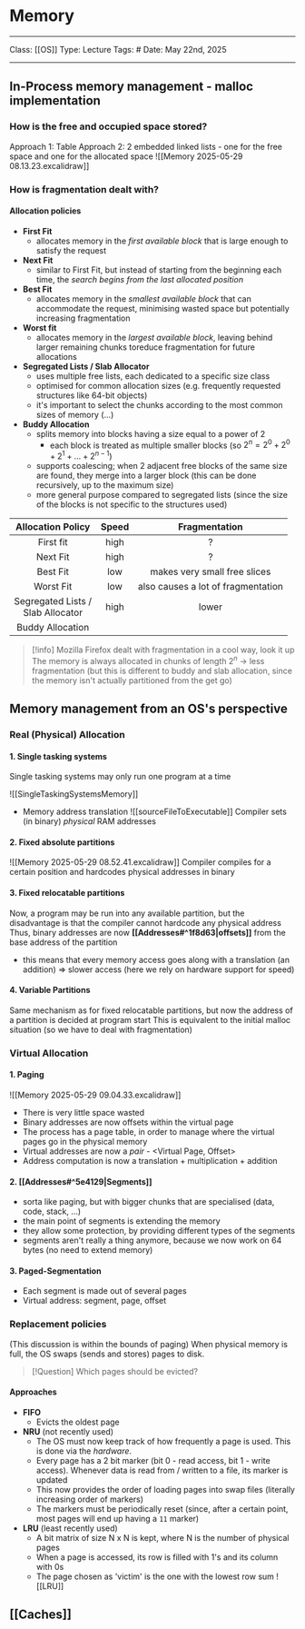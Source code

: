 # Memory
___
Class: [[OS]]
Type: Lecture
Tags: # 
Date: May 22nd, 2025
___
## In-Process memory management - malloc implementation
### How is the free and occupied space stored?
Approach 1: Table
Approach 2: 2 embedded linked lists - one for the free space and one for the allocated space
![[Memory 2025-05-29 08.13.23.excalidraw]]
### How is fragmentation dealt with?

#### Allocation policies
- **First Fit**
	- allocates memory in the *first available block* that is large enough to satisfy the request
- **Next Fit**
	- similar to First Fit, but instead of starting from the beginning each time, the *search begins from the last allocated position*
- **Best Fit**
	- allocates memory in the *smallest available block* that can accommodate the request, minimising wasted space but potentially increasing fragmentation
- **Worst fit**
	- allocates memory in the *largest available block*, leaving behind larger remaining chunks toreduce fragmentation for future allocations
- **Segregated Lists / Slab Allocator** 
	- uses multiple free lists, each dedicated to a specific size class
	- optimised for common allocation sizes (e.g. frequently requested structures like 64-bit objects)
	- it's important to select the chunks according to the most common sizes of memory (...)
- **Buddy Allocation**
	- splits memory into blocks having a size equal to a power of 2
		- each block is treated as multiple smaller blocks (so $2^n = 2^0 + 2^0 + 2^1 +...+2^{n-1}$)
	- supports coalescing; when 2 adjacent free blocks of the same size are found, they merge into a larger block (this can be done recursively, up to the maximum size)
	- more general purpose compared to segregated lists (since the size of the blocks is not specific to the structures used)

|          Allocation Policy           | Speed |           Fragmentation            |
| :----------------------------------: | :---: | :--------------------------------: |
|              First fit               | high  |                 ?                  |
|               Next Fit               | high  |                 ?                  |
|               Best Fit               |  low  |    makes very small free slices    |
|              Worst Fit               |  low  | also causes a lot of fragmentation |
| Segregated Lists /<br>Slab Allocator | high  |               lower                |
|           Buddy Allocation           |       |                                    |

>[!info]
>Mozilla Firefox dealt with fragmentation in a cool way, look it up 
>The memory is always allocated in chunks of length $2^n$ $\rightarrow$ less fragmentation (but this is different to buddy and slab allocation, since the memory isn't actually partitioned from the get go)

## Memory management from an OS's perspective
### Real (Physical) Allocation
#### 1. Single tasking systems 
Single tasking systems may only run one program at a time

![[SingleTaskingSystemsMemory]]

-  Memory address translation
![[sourceFileToExecutable]]
Compiler sets (in binary) *physical* RAM addresses

#### 2. Fixed absolute partitions
![[Memory 2025-05-29 08.52.41.excalidraw]]
Compiler compiles for a certain position and hardcodes physical addresses in binary
#### 3. Fixed relocatable partitions
Now, a program may be run into any available partition, but the disadvantage is that the compiler cannot hardcode any physical address
Thus, binary addresses are now **[[Addresses#^1f8d63|offsets]]** from the base address of the partition
- this means that every memory access goes along with a translation (an addition) $\Rightarrow$ slower access (here we rely on hardware support for speed)
#### 4. Variable Partitions
Same mechanism as for fixed relocatable partitions, but now the address of a partition is decided at program start
This is equivalent to the initial malloc situation (so we have to deal with fragmentation)
### Virtual Allocation
#### 1. Paging
![[Memory 2025-05-29 09.04.33.excalidraw]]
- There is very little space wasted
- Binary addresses are now offsets within the virtual page
- The process has a page table, in order to manage where the virtual pages go in the physical memory
- Virtual addresses are now a *pair* - \<Virtual Page, Offset\>
- Address computation is now a translation + multiplication + addition
#### 2. [[Addresses#^5e4129|Segments]]
- sorta like paging, but with bigger chunks that are specialised (data, code, stack, ...)
- the main point of segments is extending the memory 
- they allow some protection, by providing different types of the segments
- segments aren't really a thing anymore, because we now work on 64 bytes (no need to extend memory)
#### 3. Paged-Segmentation
- Each segment is made out of several pages
- Virtual address: segment, page, offset

### Replacement policies
(This discussion is within the bounds of paging)
When physical memory is full, the OS swaps (sends and stores) pages to disk. 

>[!Question]
> Which pages should be evicted?

#### Approaches 
- **FIFO** 
	- Evicts the oldest page
- **NRU** (not recently used)
	- The OS must now keep track of how frequently a page is used. This is done via the *hardware*. 
	- Every page has a 2 bit marker (bit 0 - read access, bit 1 - write access). Whenever data is read from / written to a file, its marker is updated
	- This now provides the order of loading pages into swap files (literally increasing order of markers)
	- The markers must be periodically reset (since, after a certain point, most pages will end up having a `11` marker)
- **LRU** (least recently used)
	- A bit matrix of size N x N is kept, where N is the number of physical pages 
	- When a page is accessed, its row is filled with 1's and its column with 0s
	- The page chosen as 'victim' is the one with the lowest row sum
![[LRU]]

## [[Caches]]